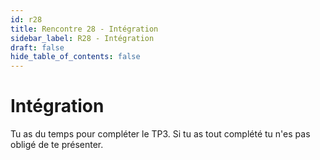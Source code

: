```yaml
---
id: r28
title: Rencontre 28 - Intégration
sidebar_label: R28 - Intégration
draft: false
hide_table_of_contents: false
---
```


# Intégration

Tu as du temps pour compléter le TP3. Si tu as tout complété tu n'es pas obligé de
te présenter.
